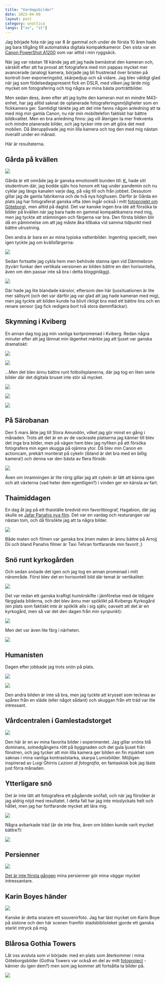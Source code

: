 ```yaml
---
title: "Vardagsbilder"
date: 2023-04-09
layout: post
category: unottica
langs: ["sv", "it"]
---
```


Jag började fota när jag var 8 år gammal och under de första 10 åren hade jag bara tillgång till automatiska digitala kompaktkameror.
Den sista var en [Canon PowerShot A1200](https://www.usa.canon.com/support/p/powershot-a1200) som var alltid i min ryggsäck.

När jag var nästan 18 kände jag att jag hade bemästrat den kameran och, särskilt efter att ha provat att fotografera med min pappas mycket mer avancerade (analog) kamera, började jag bli frustrerad över bristen på kontroll över exponeringstid, skärpedjup och så vidare.
Jag blev väldigt glad när jag som födelsedagspresent fick en DSLR, med vilken jag lärde mig mycket om fotografering och tog några av mina bästa porträttbilder.

Men sedan dess, även efter att jag bytte den kameran mot en mindre M43-enhet, har jag alltid saknat de oplanerade fotograferingsmöjligheter som en fickkamera ger.
Samtidigt tänkte jag att det inte fanns någon anledning att ta med mig min gamla Canon, nu när min mobiltelefon faktiskt har bättre bildkvalitet.
Men en bra anledning finns: jag vill återigen ta mer frekventa och mindre planerade bilder, och jag tycker inte om att göra det med mobilen. 
Då återupplivade jag min lilla kamera och tog den med mig nästan överallt under en månad.

Här är resultaterna.

## Gårda på kvällen

![](https://harisont.github.io/assets/img/vardagsbilder/1garda1.JPG)

Gårda är ett område jag är ganska emotionellt bunden till: [K.](https://harisont.github.io/kappanneu/) hade sitt studentrum där, jag bodde själv hos honom ett tag under pandemin och nu cyklar jag längs kanalen varje dag, på väg till och från jobbet.
Dessutom gillar jag de gamla fabrikerna och de två nya höghusen.
Därför är Gårda en plats jag har fotograferat ganska ofta (den ingår också i mitt [fotoprojekt om Göteborg](https://harisont.github.io/postcards-from-gothenburg/index.html#Svenska)), men alltid på dagtid.
Det var kanske ingen bra idé att försöka ta bilder på kvällen när jag bara hade en gammal kompaktkamera med mig, men jag tyckte att stämningen och färgerna var bra.
Den första bilden blir då en påminnelse om att jag måste åka tillbaka vid samma tidpunkt med bättre utrustning.

Den andra är bara en av mina typiska vattenbilder. 
Ingenting speciellt, men igen tyckte jag om kvällsfärgerna:

![](https://harisont.github.io/assets/img/vardagsbilder/1garda2.JPG)

Sedan fortsatte jag cykla hem men behövde stanna igen vid Dämmebron (tyvärr funkar den vertikala versionen av bilden bättre en den horisontella, även om den passar inte så bra i detta blogginlägg).

![](https://harisont.github.io/assets/img/vardagsbilder/1garda3.JPG)

Där hade jag lite blandade känslor, eftersom den här ljussituationen är lite mer sällsynt (och det var därför jag var glad att jag hade kameran med mig), men jag tyckte att bilden kunde ha blivit riktigt bra med ett bättre lins och en renare sensor (jag fick redigera bort två stora dammfläckar).

## Skymning i Kviberg
En annan dag tog jag min vanliga kortpromenad i Kviberg.
Redan några minuter efter att jag lämnat min lägenhet märkte jag att ljuset var ganska dramatiskt:

![](https://harisont.github.io/assets/img/vardagsbilder/2kviberg1.JPG)

![](https://harisont.github.io/assets/img/vardagsbilder/2kviberg2.JPG)

...Men det blev ännu bättre runt fotbollsplanerna, där jag tog en liten serie bilder där det digitala bruset inte stör så mycket.

![](https://harisont.github.io/assets/img/vardagsbilder/2kviberg3.JPG)

![](https://harisont.github.io/assets/img/vardagsbilder/2kviberg4.JPG)

![](https://harisont.github.io/assets/img/vardagsbilder/2kviberg5.JPG)

## På Särobanan
Den 5 mars åkte jag till Stora Amundön, vilket jag gör minst en gång i månaden.
Trots att det är en av de vackraste platserna jag känner till blev det inga bra bilder, men på vägen hem blev jag nyfiken på att försöka fotografera min egen skugga på ojämna ytor.
Då blev min Canon en actioncam, prekärt monterat på cykeln (ibland är det bra med en billig kamera!) och denna var den bästa av flera försök:

![](https://harisont.github.io/assets/img/vardagsbilder/3sarobanan1.JPG)

Även om inramningen är lite rörig gillar jag att cykeln är lätt att känna igen och att växterna (vad heter dem egentligen?) i vinden ger en känsla av fart. 

## Thaimiddagen
En dag åt jag på ett thaiställe bredvid min favoritbiograf, Hagabion, där jag skulle se [Jafar Panahis nya film](https://hagabion.se/filmer/no-bears/).
Det var en vardag och resturangen var nästan tom, och då försökte jag att ta några bilder.

![](https://harisont.github.io/assets/img/vardagsbilder/5thaistallen2.JPG)

Både maten och filmen var ganska bra (men maten är ännu bättre på Arrojj Dii och bland Panahis filmer är Taxi Tehran fortfarande min favorit ;)

## Snö runt kyrkogården
Och sedan snöade det igen och jag tog en annan promenad i mitt närområde.
Först blev det en horisontell bild där temat är vertikalitet:

![](https://harisont.github.io/assets/img/vardagsbilder/6kyrkogarden1.JPG)

Det var redan ett ganska kraftigt humörskifte i jämförelse med de tidigare färgglada bilderna, och det blev ännu mer spöklikt på Kvibergs Kyrkogård (en plats som faktiskt inte är spöklik alls i sig själv, oavsett att det är en kyrkogård, men så var det den dagen från min synpunkt):

![](https://harisont.github.io/assets/img/vardagsbilder/6kyrkogarden2.JPG)

Men det var även lite färg i närheten.

![](https://harisont.github.io/assets/img/vardagsbilder/6kyrkogarden3.JPG)

## Humanisten
Dagen efter jobbade jag trots snön på plats.

![](https://harisont.github.io/assets/img/vardagsbilder/7humanisten2.JPG)

![](https://harisont.github.io/assets/img/vardagsbilder/7humanisten1.JPG)

Den andra bilden är inte så bra, men jag tyckte att krysset som tecknas av spåren från en släde (eller något sådant) och skuggan från ett träd var lite intressant.

## Vårdcentralen i Gamlestadstorget
![](https://harisont.github.io/assets/img/vardagsbilder/8gamlestaden1.JPG)

Den här är en av mina favorita bilder i experimentet. 
Jag gillar snöns blå dominans, solnedgångens rött på byggnaden och det gula ljuset från fönstren, och jag tycker att min lilla kamera ger bilden en fin mjukhet som saknas i mina vanliga kontraststarka, skarpa Lumixbilder.
Möjligen inspirerad av Luigi Ghirris _Lezioni di fotografia_, en fantaskisk bok jag läste just förra månaden.

## Ytterligare snö
Det är inte lätt att fotografera ett pågående snöfall, och när jag försöker är jag aldrig nöjd med resultatet.
I detta fall har jag inte misslyckats helt och hållet, men jag har fortfarande mycket att lära mig.

![](https://harisont.github.io/assets/img/vardagsbilder/9kviberg2.JPG)

Några avbarkade träd (är de inte fina, även om bilden kunde varit mycket bättre?):

![](https://harisont.github.io/assets/img/vardagsbilder/9kviberg3.JPG)

## Persienner
![](https://harisont.github.io/assets/img/vardagsbilder/10persienner.JPG)

[Det är inte första gången](https://www.instagram.com/p/CYdubbZIecg/?utm_source=ig_web_button_share_sheet) mina persienner gör mina väggar mycket intressantare. 

## Karin Boyes händer 

![](https://harisont.github.io/assets/img/vardagsbilder/11karinboye.JPG)

Kanske är detta snarare ett souvenirfoto.
Jag har läst mycket om Karin Boye på sistone och den här scenen framför stadsbiblioteket gjorde ett ganska starkt intryck på mig.

## Blårosa Gothia Towers
Låt oss avsluta som vi började: med en plats som återkommer i mina Göteborgsbilder (Gothia Towers var också en del av mitt [fotoproject](https://harisont.github.io/postcards-from-gothenburg/) - känner du igen dem?) men som jag kommer att fortsåtta ta bilder på.

![](https://harisont.github.io/assets/img/vardagsbilder/12gothia1.JPG)
